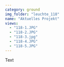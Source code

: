 ```yaml
---
category: ground
img_folder: "leuchte_118"
name: "Aktuelles Projekt"
views:
  - "118-1.JPG"
  - "118-2.JPG"
  - "118-3.jpg"
  - "118-4.JPG"
  - "118-5.JPG"
---
```

Text
